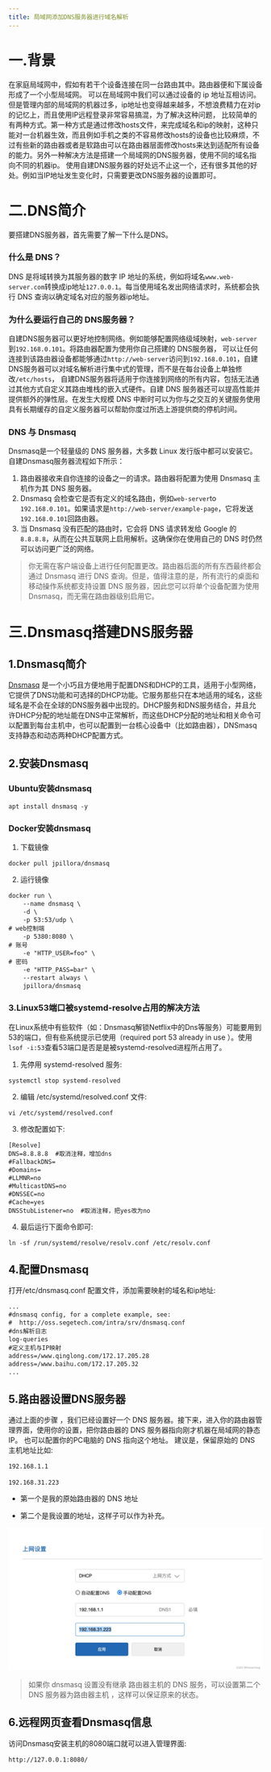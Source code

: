 ```yaml
---
title: 局域网添加DNS服务器进行域名解析
---
```


# 一.背景
在家庭局域网中，假如有若干个设备连接在同一台路由其中。路由器便和下属设备形成了一个小型局域网。 可以在局域网中我们可以通过设备的 ip 地址互相访问。 但是管理内部的局域网的机器过多，ip地址也变得越来越多，不想浪费精力在对ip的记忆上，而且使用IP远程登录非常容易搞混，为了解决这种问题， 比较简单的有两种方式。第一种方式是通过修改hosts文件，来完成域名和ip的映射，这种只能对一台机器生效，而且例如手机之类的不容易修改hosts的设备也比较麻烦，不过有些新的路由器或者是软路由可以在路由器层面修改hosts来达到适配所有设备的能力。另外一种解决方法是搭建一个局域网的DNS服务器，使用不同的域名指向不同的机器ip。 使用自建DNS服务器的好处远不止这一个，还有很多其他的好处。例如当IP地址发生变化时，只需要更改DNS服务器的设置即可。

# 二.DNS简介
要搭建DNS服务器，首先需要了解一下什么是DNS。

### 什么是 DNS？
DNS 是将域转换为其服务器的数字 IP 地址的系统，例如将域名``www.web-server.com``转换成ip地址``127.0.0.1``。每当使用域名发出网络请求时，系统都会执行 DNS 查询以确定域名对应的服务器ip地址。

### 为什么要运行自己的 DNS服务器？
自建DNS服务器可以更好地控制网络。例如能够配置网络级域映射，`web-server`到`192.168.0.101`。将路由器配置为使用你自己搭建的 DNS服务器， 可以让任何连接到该路由器设备都能够通过``http://web-server``访问到`192.168.0.101`，自建DNS服务器可以对域名解析进行集中式的管理，而不是在每台设备上单独修改`/etc/hosts`， 自建DNS服务器将适用于你连接到网络的所有内容，包括无法通过其他方式自定义其路由堆栈的嵌入式硬件。自建 DNS 服务器还可以提高性能并提供额外的弹性层。在发生大规模 DNS 中断时可以为你与之交互的关键服务使用具有长期缓存的自定义服务器可以帮助你度过所选上游提供商的停机时间。

### DNS 与 Dnsmasq
Dnsmasq是一个轻量级的 DNS 服务器，大多数 Linux 发行版中都可以安装它。
自建Dnsmasq服务器流程如下所示：

1. 路由器接收来自你连接的设备之一的请求。路由器将配置为使用 Dnsmasq 主机作为其 DNS 服务器。
2. Dnsmasq 会检查它是否有定义的域名路由，例如`web-server`to `192.168.0.101`。如果请求是`http://web-server/example-page`，它将发送`192.168.0.101`回路由器。
3. 当 Dnsmasq 没有匹配的路由时，它会将 DNS 请求转发给 Google 的`8.8.8.8`，从而在公共互联网上启用解析。这确保你在使用自己的 DNS 时仍然可以访问更广泛的网络。

>你无需在客户端设备上进行任何配置更改。路由器后面的所有东西最终都会通过 Dnsmasq 进行 DNS 查询。但是，值得注意的是，所有流行的桌面和移动操作系统都支持设置 DNS 服务器，因此您可以将单个设备配置为使用 Dnsmasq，而无需在路由器级别启用它。

# 三.Dnsmasq搭建DNS服务器
## 1.Dnsmasq简介
[Dnsmasq](https://wiki.archlinux.org/title/Dnsmasq) 是一个小巧且方便地用于配置DNS和DHCP的工具，适用于小型网络，它提供了DNS功能和可选择的DHCP功能。它服务那些只在本地适用的域名，这些域名是不会在全球的DNS服务器中出现的。DHCP服务和DNS服务结合，并且允许DHCP分配的地址能在DNS中正常解析，而这些DHCP分配的地址和相关命令可以配置到每台主机中，也可以配置到一台核心设备中（比如路由器），DNSmasq支持静态和动态两种DHCP配置方式。

## 2.安装Dnsmasq

### Ubuntu安装dnsmasq
```
apt install dnsmasq -y
```

### Docker安装dnsmasq
1. 下载镜像
```
docker pull jpillora/dnsmasq
```
2. 运行镜像
```
docker run \
    --name dnsmasq \
    -d \
    -p 53:53/udp \
# web控制端
    -p 5380:8080 \
# 账号
    -e "HTTP_USER=foo" \
# 密码
    -e "HTTP_PASS=bar" \
    --restart always \
    jpillora/dnsmasq
```

### 3.Linux53端口被systemd-resolve占用的解决方法
在Linux系统中有些软件（如：Dnsmasq解锁Netflix中的Dns等服务）可能要用到53的端口，但有些系统提示已使用（required port 53 already in use ）。使用``lsof -i:53``查看53端口是否是是被systemd-resolved进程所占用了。

1. 先停用 systemd-resolved 服务:

```
systemctl stop systemd-resolved
```

2. 编辑 /etc/systemd/resolved.conf 文件:

```
vi /etc/systemd/resolved.conf
```

3. 修改配置如下:

```
[Resolve]
DNS=8.8.8.8  #取消注释，增加dns
#FallbackDNS=
#Domains=
#LLMNR=no
#MulticastDNS=no
#DNSSEC=no
#Cache=yes
DNSStubListener=no  #取消注释，把yes改为no
```

4. 最后运行下面命令即可:

```
ln -sf /run/systemd/resolve/resolv.conf /etc/resolv.conf
```

## 4.配置Dnsmasq
打开/etc/dnsmasq.conf 配置文件，添加需要映射的域名和ip地址:

```
...
#dnsmasq config, for a complete example, see:
#  http://oss.segetech.com/intra/srv/dnsmasq.conf
#dns解析日志
log-queries
#定义主机与IP映射
address=/www.qinglong.com/172.17.205.28
address=/www.baihu.com/172.17.205.32
...
```

## 5.路由器设置DNS服务器
通过上面的步骤 ，我们已经设置好一个 DNS 服务器。接下来，进入你的路由器管理界面，使用你的设置，把你路由器的 DNS 服务器指向刚才机器在局域网的静态 IP。 也可以配置你的PC电脑的 DNS 指向这个地址。 建议是，保留原始的 DNS 主机地址比如:

```
192.168.1.1

192.168.31.223
```

- 第一个是我的原始路由器的 DNS 地址

- 第二个是我设置的地址，这样子可以作为补充。

![](/images/d88f7700d91b945fe8d15bc17657fbbf.webp)


> 如果你 dnsmasq 设置没有继承 路由器主机的 DNS 服务，可以设置第二个 DNS 服务器为路由器主机 ，这样可以保证原来的状态。

## 6.远程网页查看Dnsmasq信息
访问Dnsmasq安装主机的8080端口就可以进入管理界面:
```
http://127.0.0.1:8080/
```

